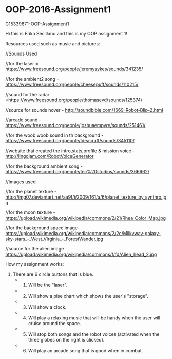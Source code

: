 # OOP-2016-Assignment1
C15339871-OOP-Assignment1

Hi this is Erika Secillano and this is my OOP assignment 1!

Resources used such as music and pictures:

//Sounds Used

//for the laser = https://www.freesound.org/people/jeremysykes/sounds/341235/

//for the ambient2 song = https://www.freesound.org/people/cheesepuff/sounds/110215/

//sound for the radar =https://www.freesound.org/people/thomasevd/sounds/125374/

//source for sounds hover - http://soundbible.com/1669-Robot-Blip-2.html

//arcade sound - https://www.freesound.org/people/joshuaempyre/sounds/251461/

//for the woob woob sound in th background - https://www.freesound.org/people/Ideacraft/sounds/345110/

//website that created the intro,stats,profile & mission voice - http://lingojam.com/RobotVoiceGenerator

//for the background ambient song - https://www.freesound.org/people/tec%20studios/sounds/366662/

//Images used

//for the planet texture - http://img07.deviantart.net/aa9f/i/2009/161/a/6/planet_texture_by_synthro.jpg

//for the moon texture - https://upload.wikimedia.org/wikipedia/commons/2/21/Rhea_Color_Map.jpg

//for the background space image- https://upload.wikimedia.org/wikipedia/commons/2/2c/Milkyway-galaxy-sky-stars_-_West_Virginia_-_ForestWander.jpg

//source for the alien image https://upload.wikimedia.org/wikipedia/commons/f/fd/Alien_head_2.jpg

How my assignment works:

1. There are 6 circle buttons that is blue. 
    - 1. Will be the "laser".
    - 2. Will show a pise chart which shows the user's "storage".
    - 3. Will show a clock.
    - 4. Will play a relaxing music that will be handy when the user will cruise around the space.
    - 5. Will stop both songs and the robot voices (activated when the three globes on the right is clicked).
    - 6. Will play an arcade song that is good when in combat.
